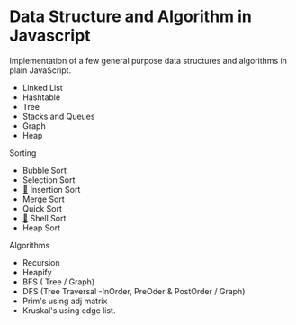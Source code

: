 # Data Structure and Algorithm in Javascript
Implementation of a few general purpose data structures and algorithms in plain JavaScript.

- Linked List
- Hashtable
- Tree
- Stacks and Queues
- Graph
- Heap

Sorting
 - Bubble Sort
 - Selection Sort
 - [:movie_camera:](https://youtu.be/m-vKHquzHiM) Insertion Sort
 - Merge Sort
 - Quick Sort
 - [:movie_camera:](https://youtu.be/m-vKHquzHiM) Shell Sort
 - Heap Sort


Algorithms
- Recursion
- Heapify
- BFS ( Tree / Graph) 
- DFS (Tree Traversal -InOrder, PreOder & PostOrder / Graph)
- Prim's using adj matrix
- Kruskal's using edge list.
